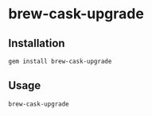 # brew-cask-upgrade

## Installation

```
gem install brew-cask-upgrade
```

## Usage

```
brew-cask-upgrade
```
